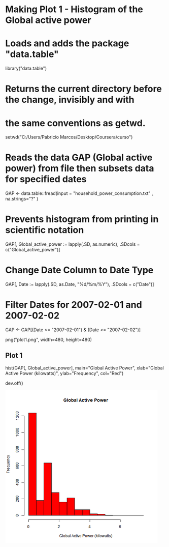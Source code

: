 # Making Plot 1 - Histogram of the Global active power

# Loads and adds the package "data.table"

library("data.table")

# Returns the current directory before the change, invisibly and with 
# the same conventions as getwd.

setwd("C:/Users/Pabricio Marcos/Desktop/Coursera/curso")

# Reads the data GAP (Global active power) from file then subsets data for specified dates

GAP <- data.table::fread(input = "household_power_consumption.txt"
                             , na.strings="?"
)

# Prevents histogram from printing in scientific notation

GAP[, Global_active_power := lapply(.SD, as.numeric), .SDcols = c("Global_active_power")]

# Change Date Column to Date Type

GAP[, Date := lapply(.SD, as.Date, "%d/%m/%Y"), .SDcols = c("Date")]

# Filter Dates for 2007-02-01 and 2007-02-02

GAP <- GAP[(Date >= "2007-02-01") & (Date <= "2007-02-02")]

png("plot1.png", width=480, height=480)

## Plot 1
hist(GAP[, Global_active_power], main="Global Active Power", 
     xlab="Global Active Power (kilowatts)", ylab="Frequency", col="Red")

dev.off()

![plot of chunk unnamed-chunk-2](figure/plot1.png) 


